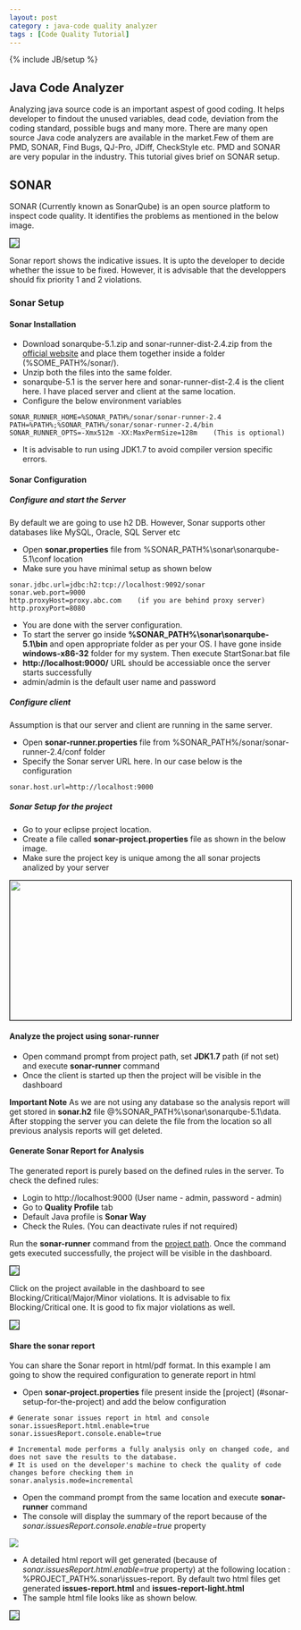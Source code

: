 ```yaml
---
layout: post
category : java-code quality analyzer
tags : [Code Quality Tutorial]
---
```

{% include JB/setup %}

## Java Code Analyzer
Analyzing java source code is an important aspest of good coding. It helps developer to findout the unused variables, dead code, deviation from the coding standard, possible bugs and many more. There are many open source Java code analyzers are available in the market.Few of them are PMD, SONAR, Find Bugs, QJ-Pro, JDiff, CheckStyle etc. PMD and SONAR are very popular in the industry. This tutorial gives brief on SONAR setup.

## SONAR
SONAR (Currently known as SonarQube) is an open source platform to inspect code quality. It identifies the problems as mentioned in the below image.

<img src="https://cloud.githubusercontent.com/assets/11231867/7565993/0190cab2-f812-11e4-8412-8acbc253d291.png" style="border:1px solid black">

Sonar report shows the indicative issues. It is upto the developer to decide whether the issue to be fixed. However, it is advisable that the developpers should fix priority 1 and 2 violations.

### Sonar Setup

#### Sonar Installation


- Download sonarqube-5.1.zip and sonar-runner-dist-2.4.zip from the [official website](http://www.sonarqube.org/downloads/) and place them together inside a folder (%SOME_PATH%/sonar/).
- Unzip both the files into the same folder.
- sonarqube-5.1 is the server here and sonar-runner-dist-2.4 is the client here. I have placed server and client at the same location.
- Configure the below environment variables
 
```
SONAR_RUNNER_HOME=%SONAR_PATH%/sonar/sonar-runner-2.4  
PATH=%PATH%;%SONAR_PATH%/sonar/sonar-runner-2.4/bin  
SONAR_RUNNER_OPTS=-Xmx512m -XX:MaxPermSize=128m    (This is optional)  
```


 - It is advisable to run using JDK1.7 to avoid compiler version specific errors.
 
#### Sonar Configuration

##### Configure and start the Server

By default we are going to use h2 DB. However, Sonar supports other databases like MySQL, Oracle, SQL Server etc  


 - Open **sonar.properties** file from %SONAR_PATH%\sonar\sonarqube-5.1\conf location
 - Make sure you have minimal setup as shown below
 
``` 
sonar.jdbc.url=jdbc:h2:tcp://localhost:9092/sonar  
sonar.web.port=9000  
http.proxyHost=proxy.abc.com    (if you are behind proxy server)  
http.proxyPort=8080  
```


 * You are done with the server configuration.
 * To start the server go inside **%SONAR_PATH%\sonar\sonarqube-5.1\bin** and open appropriate folder as per your OS. I have gone inside **windows-x86-32** folder for my system. Then execute StartSonar.bat file 
 * **http://localhost:9000/** URL should be accessiable once the server starts successfully
 * admin/admin is the default user name and password

##### Configure client

Assumption is that our server and client are running in the same server.


 * Open **sonar-runner.properties** file from %SONAR_PATH%/sonar/sonar-runner-2.4/conf folder
 * Specify the Sonar server URL here. In our case below is the configuration

```
sonar.host.url=http://localhost:9000  
```

##### Sonar Setup for the project


* Go to your eclipse project location.
* Create a file called **sonar-project.properties** file as shown in the below image.
* Make sure the project key is unique among the all sonar projects analized by your server  
  
<img style="border:1px solid black" src="https://cloud.githubusercontent.com/assets/11231867/7565197/9a24c41a-f80b-11e4-9136-62b1a71ef22a.png" height="250" width="850">  
  
#### Analyze the project using sonar-runner


* Open command prompt from project path, set **JDK1.7** path (if not set) and execute **sonar-runner** command
* Once the client is started up then the project will be visible in the dashboard

**Important Note**
 As we are not using any database so the analysis report will get stored in **sonar.h2** file @%SONAR_PATH%\sonar\sonarqube-5.1\data. After stopping the server you can delete the file from the location so all previous analysis reports will get deleted.

#### Generate Sonar Report for Analysis
 
 The generated report is purely based on the defined rules in the server. To check the defined rules:


  * Login to http://localhost:9000 (User name - admin, password - admin)
  * Go to **Quality Profile** tab
  * Default Java profile is **Sonar Way**
  * Check the Rules. (You can deactivate rules if not required)
  
Run the **sonar-runner** command from the [project path](#project-setup-and-start-the-client). Once the command gets executed successfully, the project will be visible in the dashboard.

<img style="border:1px solid black" src="https://cloud.githubusercontent.com/assets/11231867/7565830/b6b9cd78-f810-11e4-9119-e53bd1d6a534.png">

Click on the project available in the dashboard to see Blocking/Critical/Major/Minor violations. It is advisable to fix Blocking/Critical one. It is good to fix major violations as well.

<img style="border:1px solid black" src="https://cloud.githubusercontent.com/assets/11231867/7565865/0901db52-f811-11e4-8a96-122c8bab57f8.png">


#### Share the sonar report

You can share the Sonar report in html/pdf format. In this example I am going to show the required configuration to generate report in html


- Open **sonar-project.properties** file present inside the [project] (#sonar-setup-for-the-project) and add the below configuration

```
# Generate sonar issues report in html and console
sonar.issuesReport.html.enable=true
sonar.issuesReport.console.enable=true

# Incremental mode performs a fully analysis only on changed code, and does not save the results to the database. 
# It is used on the developer's machine to check the quality of code changes before checking them in
sonar.analysis.mode=incremental
```

- Open the command prompt from the same location and execute **sonar-runner** command
- The console will display the summary of the report because of the *sonar.issuesReport.console.enable=true* property
  
<img src="https://cloud.githubusercontent.com/assets/11231867/7583513/9c45acde-f8b3-11e4-97dc-758e1de9aefe.png"/>
  
- A detailed html report will get generated (because of *sonar.issuesReport.html.enable=true* property) at the following location : %PROJECT_PATH%\.sonar\issues-report. By default two html files get generated **issues-report.html** and **issues-report-light.html**
- The sample html file looks like as shown below.
  
<img style="border:1px solid black" src="https://cloud.githubusercontent.com/assets/11231867/7583648/f0974e7c-f8b4-11e4-875c-bc0a77cfc241.png"/>

